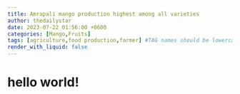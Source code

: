 ```yaml
---
title: Amrapali mango production highest among all varieties
author: thedailystar
date: 2023-07-22 01:56:00 +0600
categories: [Mango,Fruits]
tags: [agriculture,food production,farmer] #TAG names should be lowercase
render_with_liquid: false
---
```


# hello world!
